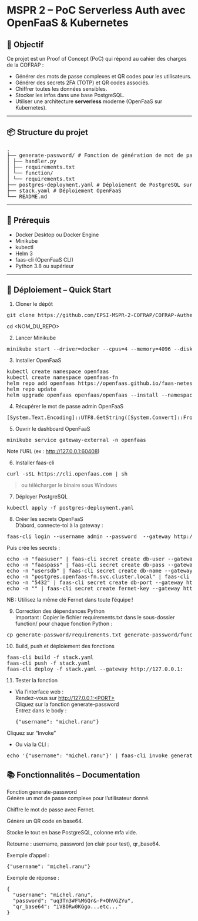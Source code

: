 # MSPR 2 – PoC Serverless Auth avec OpenFaaS & Kubernetes

## 🎯 Objectif

Ce projet est un Proof of Concept (PoC) qui répond au cahier des charges de la COFRAP :
- Générer des mots de passe complexes et QR codes pour les utilisateurs.
- Générer des secrets 2FA (TOTP) et QR codes associés.
- Chiffrer toutes les données sensibles.
- Stocker les infos dans une base PostgreSQL.
- Utiliser une architecture **serverless** moderne (OpenFaaS sur Kubernetes).

---

## 📦 Structure du projet
<pre>
.
├── generate-password/ # Fonction de génération de mot de passe et QR code
│ ├── handler.py
│ ├── requirements.txt
│ └── function/
│ └── requirements.txt
├── postgres-deployment.yaml # Déploiement de PostgreSQL sur Kubernetes
├── stack.yaml # Déploiement OpenFaaS
└── README.md
</pre>

---

## 🚦 Prérequis

- Docker Desktop ou Docker Engine
- Minikube
- kubectl
- Helm 3
- faas-cli (OpenFaaS CLI)
- Python 3.8 ou supérieur

---

## 🚀 Déploiement – Quick Start

1. Cloner le dépôt  
<pre>git clone https://github.com/EPSI-MSPR-2-COFRAP/COFRAP-Authenticator.git</pre>
cd <NOM_DU_REPO>  

2. Lancer Minikube  
<pre>minikube start --driver=docker --cpus=4 --memory=4096 --disk-size=20g</pre>

3. Installer OpenFaaS  
<pre>
kubectl create namespace openfaas
kubectl create namespace openfaas-fn
helm repo add openfaas https://openfaas.github.io/faas-netes/
helm repo update
helm upgrade openfaas openfaas/openfaas --install --namespace openfaas --set basic_auth=true --set functionNamespace=openfaas-fn
</pre> 

4. Récupérer le mot de passe admin OpenFaaS  
<pre>[System.Text.Encoding]::UTF8.GetString([System.Convert]::FromBase64String($(kubectl -n openfaas get secret basic-auth -o jsonpath="{.data.basic-auth-password}")))</pre>

5. Ouvrir le dashboard OpenFaaS   
<pre>minikube service gateway-external -n openfaas</pre>
Note l’URL (ex : http://127.0.0.1:60408)  

6. Installer faas-cli  
<pre>curl -sSL https://cli.openfaas.com | sh</pre>
> ou télécharger le binaire sous Windows

7. Déployer PostgreSQL  
<pre>kubectl apply -f postgres-deployment.yaml</pre>

8. Créer les secrets OpenFaaS  
D’abord, connecte-toi à la gateway :  
<pre>faas-cli login --username admin --password <MOT_DE_PASSE> --gateway http://127.0.0.1:<PORT></pre>
Puis crée les secrets :  
<pre>
echo -n "faasuser" | faas-cli secret create db-user --gateway http://127.0.0.1:<PORT>  
echo -n "faaspass" | faas-cli secret create db-pass --gateway http://127.0.0.1:<PORT>  
echo -n "usersdb" | faas-cli secret create db-name --gateway http://127.0.0.1:<PORT>  
echo -n "postgres.openfaas-fn.svc.cluster.local" | faas-cli secret create db-host --gateway http://127.0.0.1:<PORT>  
echo -n "5432" | faas-cli secret create db-port --gateway http://127.0.0.1:<PORT>  
echo -n "<CLÉ_FERNET>" | faas-cli secret create fernet-key --gateway http://127.0.0.1:<PORT>  
</pre>
NB : Utilisez la même clé Fernet dans toute l’équipe !

9. Correction des dépendances Python  
Important : Copier le fichier requirements.txt dans le sous-dossier function/ pour chaque fonction Python :  
<pre>cp generate-password/requirements.txt generate-password/function/requirements.txt</pre>

10. Build, push et déploiement des fonctions   
<pre>
faas-cli build -f stack.yaml
faas-cli push -f stack.yaml
faas-cli deploy -f stack.yaml --gateway http://127.0.0.1:<PORT>  
</pre>

11. Tester la fonction  
- Via l’interface web :  
Rendez-vous sur http://127.0.0.1:<PORT>  
Cliquez sur la fonction generate-password  
Entrez dans le body :   
	<pre>{"username": "michel.ranu"}</pre>
Cliquez sur “Invoke”  

- Ou via la CLI :  
<pre>echo '{"username": "michel.ranu"}' | faas-cli invoke generate-password --gateway http://127.0.0.1:<PORT></pre>

## 📚 Fonctionnalités – Documentation
Fonction generate-password  
Génère un mot de passe complexe pour l’utilisateur donné.  

Chiffre le mot de passe avec Fernet.  

Génère un QR code en base64.  

Stocke le tout en base PostgreSQL, colonne mfa vide.  

Retourne : username, password (en clair pour test), qr_base64.  

Exemple d’appel :  
<pre>{"username": "michel.ranu"}</pre>

Exemple de réponse :
<pre>
{
  "username": "michel.ranu",
  "password": "uq3Tn3#F%M6Qr&-P+OhVGZYu",
  "qr_base64": "iVBORw0KGgo...etc..."
}
</pre>